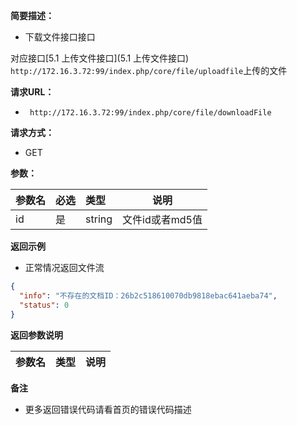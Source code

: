 **简要描述：** 

- 下载文件接口接口

对应接口[5.1 上传文件接口](5.1 上传文件接口) `http://172.16.3.72:99/index.php/core/file/uploadfile`上传的文件

**请求URL：** 
- ` http://172.16.3.72:99/index.php/core/file/downloadFile`
  
**请求方式：**
- GET 

**参数：** 

|参数名|必选|类型|说明|
|:----    |:---|:----- |-----   |
|id |是  |string |文件id或者md5值   |

 **返回示例**

- 正常情况返回文件流

```json
{
  "info": "不存在的文档ID：26b2c518610070db9818ebac641aeba74",
  "status": 0
}
```

 **返回参数说明** 

|参数名|类型|说明|
|:-----  |:-----|-----                           |


 **备注** 

- 更多返回错误代码请看首页的错误代码描述


